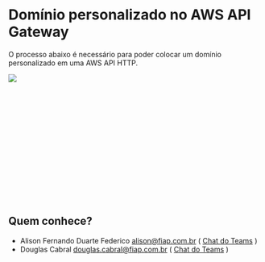 # Domínio personalizado no AWS API Gateway

O processo abaixo é necessário para poder colocar um domínio personalizado
em uma AWS API HTTP.

<div style="height:250px; overflow-x:scroll;">
    <img src="../dominio-personalizado-api-gateway-aws.svg" style="max-width: initial;">
</div>


## Quem conhece?
- Alison Fernando Duarte Federico <alison@fiap.com.br>
  ( [Chat do Teams](https://teams.microsoft.com/l/chat/0/?users=alison@fiap.com.br) )
- Douglas Cabral <douglas.cabral@fiap.com.br>
  ( [Chat do Teams](https://teams.microsoft.com/l/chat/0/?users=douglas.cabral@fiap.com.br) )
